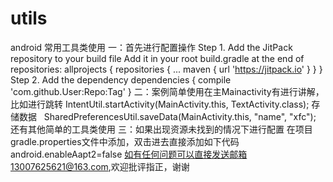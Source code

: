 # utils
android 常用工具类使用
一：首先进行配置操作
Step 1. Add the JitPack repository to your build file
Add it in your root build.gradle at the end of repositories:
	allprojects {
		repositories {
			...
			maven { url 'https://jitpack.io' }
		}
	}
Step 2. Add the dependency
	dependencies {
		compile 'com.github.User:Repo:Tag'
	}
二：案例简单使用在主Mainactivity有进行讲解，比如进行跳转
IntentUtil.startActivity(MainActivity.this, TextActivity.class);
存储数据   SharedPreferencesUtil.saveData(MainActivity.this, "name", "xfc");
还有其他简单的工具类使用
三：如果出现资源未找到的情况下进行配置
  在项目gradle.properties文件中添加，双击进去直接添加如下代码
  android.enableAapt2=false
  如有任何问题可以直接发送邮箱13007625621@163.com,欢迎批评指正，谢谢
  
  

